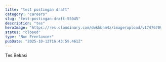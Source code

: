 ```yaml
---
title: "test postingan draft"
category: "careers"
slug: "test-postingan-draft-55045"
description: "tes"
heroImage: "https://res.cloudinary.com/dwkkbhn4z/image/upload/v1747670954/uploads/zy70ljky7xa0stxbcslw.png"
status: "closed"
type: "Non Freelancer"
pubDate: "2025-10-12T16:43:59.461Z"
---
```



Tes Bekasi